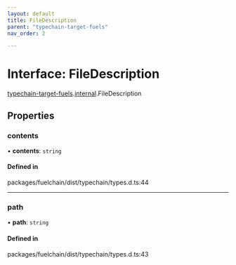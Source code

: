 ```yaml
---
layout: default
title: FileDescription
parent: "typechain-target-fuels"
nav_order: 2

---
```


# Interface: FileDescription

[typechain-target-fuels](../index.md).[internal](../namespaces/internal.md).FileDescription

## Properties

### contents

• **contents**: `string`

#### Defined in

packages/fuelchain/dist/typechain/types.d.ts:44

___

### path

• **path**: `string`

#### Defined in

packages/fuelchain/dist/typechain/types.d.ts:43
